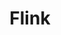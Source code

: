 ---
codehost: https://github.com/apache/flink
logohandle: apache_flink
sort: flink
tags:
- apache
title: Flink
twitter: https://x.com/apacheflink
website: https://flink.apache.org/
---